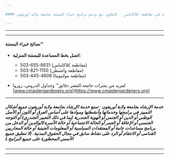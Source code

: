 ```yaml
---

#### جامعة العشر دقائق™ · رابطة خبراء البستنة في مقاطعة كلاكاماس · بالتعاون مع ودعم برنامج خبراء البستنة بجامعة ولاية أوريغون

---
```


---

---

#### نصائح خبراء البستنة™

- **اتصل بخط المساعدة للبستنة المنزلية:**
  - 503-655-8631 (مقاطعة كلاكاماس)
  - 503-821-1150 (مقاطعة واشنطن)
  - 503-445-4608 (مقاطعة مولتنوما)

- لمزيد من نشرات جامعة العشر دقائق™ وجداول الدروس، زوروا [www.cmastergardeners.org](https://www.cmastergardeners.org)

---

##### خدمة الإرشاد بجامعة ولاية أوريغون · تمنع خدمة الإرشاد بجامعة ولاية أوريغون جميع أشكال التمييز في برامجها وخدماتها وأنشطتها وموادها على أساس العرق أو اللون أو الأصل الوطني أو الدين أو الجنس أو الهوية الجندرية (بما في ذلك التعبير الجندري) أو التوجه الجنسي أو الإعاقة أو العمر أو الحالة الاجتماعية أو حالة الأسرة/الوالدين أو الدخل من برنامج مساعدات عامة أو المعتقدات السياسية أو المعلومات الجينية أو حالة المحاربين القدامى أو الانتقام أو الرد على نشاط سابق في مجال الحقوق المدنية. (لا تنطبق جميع الأسس المحظورة على جميع البرامج.)

---
---
